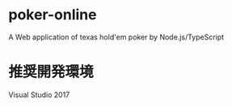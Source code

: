 # poker-online
A Web application of texas hold'em poker by Node.js/TypeScript
# 推奨開発環境
Visual Studio 2017
